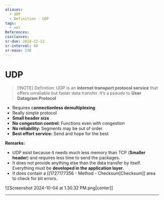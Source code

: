 ```yaml
---
aliases:
  - UDP
  - Definition - UDP
tags:
  - net
References: 
cssclasses: 
sr-due: 2024-12-12
sr-interval: 40
sr-ease: 230
---
```

# UDP

> [!NOTE] Definition: 
> UDP is an **internet transport protocol service** that offers unreliable but faster data transfer. It’s a pseudo to **User Datagram Protocol**
> 

+ Requires c**onnectionless demultiplexing**
+ Really simple protocol
+ **Small header size**
+ **No congestion control**: Functions even with congestion
+ **No reliability:** Segments may be out of order
+ **Best effort service:** Send and hope for the best

**Remarks:**
 + UDP exist because it needs much less memory than TCP (**Smaller header**) and requires less time to send the packages. 
 + It does not provide anything else than the data transfer by itself. Everything must be **developed in the application layer**. 
+ It does contain a [[1727177356 - Method - Checksum|Checksum]] area to check for bit errors. 

![[Screenshot 2024-10-04 at 1.30.32 PM.png|center]]


***